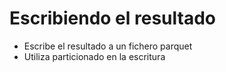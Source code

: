 # Escribiendo el resultado

- Escribe el resultado a un fichero parquet
- Utiliza particionado en la escritura